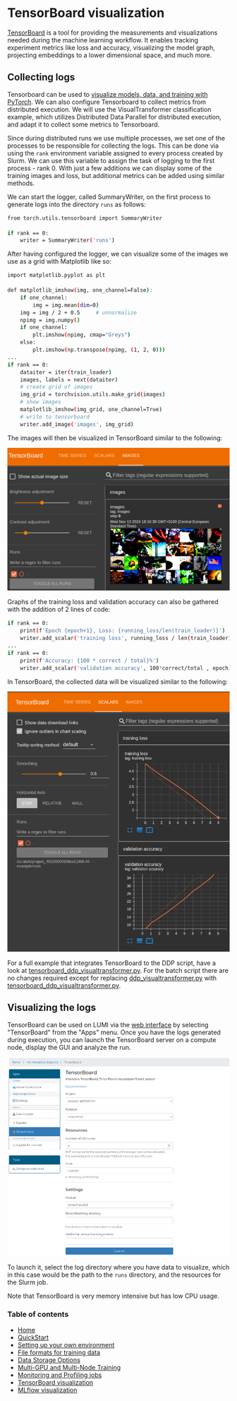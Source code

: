 # TensorBoard visualization

[TensorBoard](https://www.tensorflow.org/tensorboard) is a tool for providing the measurements and visualizations needed during the machine learning workflow. It enables tracking experiment metrics like loss and accuracy, visualizing the model graph, projecting embeddings to a lower dimensional space, and much more.

## Collecting logs

Tensorboard can be used to [visualize models, data, and training with PyTorch](https://pytorch.org/tutorials/intermediate/tensorboard_tutorial.html). We can also configure Tensorboard to collect metrics from distributed execution. We will use the VisualTransformer classification example, which utilizes Distributed Data Parallel for distributed execution, and adapt it to collect some metrics to Tensorboard. 

Since during distributed runs we use  multiple processes, we set one of the processes to be responsible for collecting the logs. This can be done via using the `rank` environment variable assigned to every process created by Slurm. We can use this variable to assign the task of logging to the first process - rank 0. With just a few additions we can display some of the training images and loss, but additional metrics can be added using similar methods. 

We can start the logger, called SummaryWriter, on the first process to generate logs into the directory `runs` as follows:
```bash
from torch.utils.tensorboard import SummaryWriter
    
if rank == 0:
    writer = SummaryWriter('runs')
```

After having configured the logger, we can visualize some of the images we use as a grid with Matplotlib like so:

```bash
import matplotlib.pyplot as plt

def matplotlib_imshow(img, one_channel=False):
    if one_channel:
        img = img.mean(dim=0)
    img = img / 2 + 0.5     # unnormalize
    npimg = img.numpy()
    if one_channel:
        plt.imshow(npimg, cmap="Greys")
    else:
        plt.imshow(np.transpose(npimg, (1, 2, 0)))
...
if rank == 0:
    dataiter = iter(train_loader)
    images, labels = next(dataiter)
    # create grid of images
    img_grid = torchvision.utils.make_grid(images)
    # show images
    matplotlib_imshow(img_grid, one_channel=True)
    # write to tensorboard
    writer.add_image('images', img_grid)
```

The images will then be visualized in TensorBoard similar to the following:

![Image title](assets/images/view_images.png)

Graphs of the training loss and validation accuracy can also be gathered with the addition of 2 lines of code:
```bash
if rank == 0:
    print(f'Epoch {epoch+1}, Loss: {running_loss/len(train_loader)}')
    writer.add_scalar('training loss', running_loss / len(train_loader), epoch)
...
if rank == 0:
    print(f'Accuracy: {100 * correct / total}%')
    writer.add_scalar('validation accuracy', 100*correct/total , epoch)

```
In TensorBoard, the collected data will be visualized similar to the following:

![Image title](assets/images/loss.png)

For a full example that integrates TensorBoard to the DDP script, have a look at [tensorboard_ddp_visualtransformer.py](../tensorboard_ddp_visualtransformer.py). For the batch script there are no changes required except for replacing [ddp_visualtransformer.py](../ddp_visualtransformer.py) with [tensorboard_ddp_visualtransformer.py](../tensorboard_ddp_visualtransformer.py).

## Visualizing the logs

TensorBoard can be used on LUMI via the [web interface](https://docs.lumi-supercomputer.eu/runjobs/webui/) by selecting "TensorBoard" from the "Apps" menu. Once you have the logs generated during execution, you can launch the TensorBoard server on a compute node, display the GUI and analyze the run.

![Image title](assets/images/web_interface_tensorboard.png)


To launch it, select the log directory where you have data to visualize, which in this case would be the path to the `runs` directory, and the resources for the Slurm job.

Note that TensorBoard is very memory intensive but has low CPU usage.

 ### Table of contents

- [Home](../README.md)
- [QuickStart](../quickstart/quickstart.md)
- [Setting up your own environment](../setting-up-environment/setup_environment.md)
- [File formats for training data](../file-formats/file_formats.md) 
- [Data Storage Options](../data-storage/data_storage.md)
- [Multi-GPU and Multi-Node Training](../multi-gpu-and-node/multi_gpu_and_node.md)
- [Monitoring and Profiling jobs](../monitoring-and-profiling/profiling.md)
- [TensorBoard visualization](../TensorBoard-visualization/tensorboard_visualization.md)
- [MLflow visualization](../MLflow-visualization/mlflow_visualization.md)

